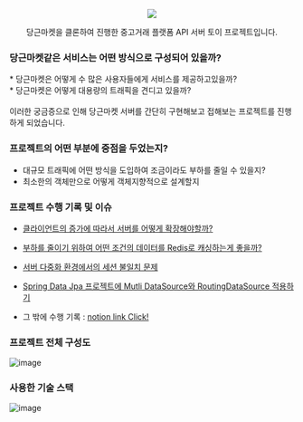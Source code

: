 
<p align="center">
  <div align="center"><img src="https://github.com/user-attachments/assets/2a8795ac-2417-4313-935a-e5a95bdb285d"/></div>
</p>

<p align="center"><span>당근마켓</span>을 클론하여 진행한 중고거래 플랫폼 API 서버 토이 프로젝트입니다.</p>

### <span>당근마켓</span>같은 서비스는 어떤 방식으로 구성되어 있을까?
<p>
* 당근마켓은 어떻게 수 많은 사용자들에게 서비스를 제공하고있을까? <br>
* 당근마켓은 어떻게 대용량의 트래픽을 견디고 있을까? 
  <br>
  <br>
  이러한 궁금증으로 인해 당근마켓 서버를 간단히 구현해보고 접해보는 프로젝트를 진행하게 되었습니다.<p>

### 프로젝트의 어떤 부분에 중점을 두었는지?

* 대규모 트래픽에 어떤 방식을 도입하여 조금이라도 부하를 줄일 수 있을지?
* 최소한의 객체만으로 어떻게 객체지향적으로 설계할지

### 프로젝트 수행 기록 및 이슈

* [클라이언트의 증가에 따라서 서버를 어떻게 확장해야할까?](https://fluorescent-sceptre-6b9.notion.site/626c4d1235184c1c83913a6cca1ad819)
* [부하를 줄이기 위하여 어떤 조건의 데이터를 Redis로 캐싱하는게 좋을까?](https://fluorescent-sceptre-6b9.notion.site/e5e730e11a4e4c40a1f1b2569c950ac4)
* [서버 다중화 환경에서의 세션 불일치 문제](https://fluorescent-sceptre-6b9.notion.site/b0ca0b7162b748ebb5116f3193a28a27)
* [Spring Data Jpa 프로젝트에 Mutli DataSource와 RoutingDataSource 적용하기]()

* 그 밖에 수행 기록 : [notion link Click!](https://fluorescent-sceptre-6b9.notion.site/b0cf9a22d63541ea930d7b20b51d2b57)

### 프로젝트 전체 구성도
![image](https://github.com/user-attachments/assets/f36e2db9-4d73-431f-bb00-9b07e5f03812)

### 사용한 기술 스택
![image](https://github.com/user-attachments/assets/5f9117e7-82ad-49c4-95bb-58d6592d9f56)

